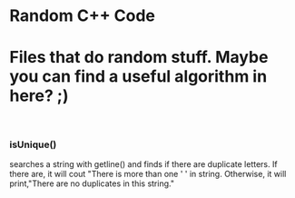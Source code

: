 # Random C++ Code
<h1>Files that do random stuff. Maybe you can find a useful algorithm in here? ;)</h1><br>
<h3>isUnique()</h3>
searches a string with getline() and finds if there are duplicate letters. If there are, it will cout "There is more than one ' ' in string. Otherwise, it will print,"There are no duplicates in this string."<br>
